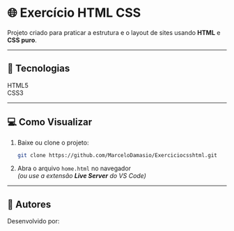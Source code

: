 # 🌐 Exercício HTML CSS

Projeto criado para praticar a estrutura e o layout de sites usando **HTML** e **CSS puro**.  


---

## 🧰 Tecnologias
HTML5  
CSS3  

---

## 💻 Como Visualizar
1. Baixe ou clone o projeto:
   ```bash
   git clone https://github.com/MarceloDamasio/Exerciciocsshtml.git
   ```
2. Abra o arquivo `home.html` no navegador  
   *(ou use a extensão **Live Server** do VS Code)*

---

## 👤 Autores 
Desenvolvido por:  


